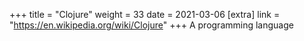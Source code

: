 +++
title = "Clojure"
weight = 33
date = 2021-03-06
[extra]
link = "https://en.wikipedia.org/wiki/Clojure"
+++
A programming language

